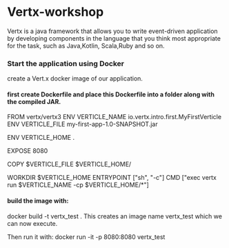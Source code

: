 # Vertx-workshop

Vertx is a java framework that allows you to write event-driven application by developing components in the language that you think most appropriate for the task, such as Java,Kotlin, Scala,Ruby and so on.

### Start the application using Docker
create a Vert.x docker image of our application.

#### first create Dockerfile and place this Dockerfile into a folder along with the compiled JAR.

FROM vertx/vertx3
ENV VERTICLE_NAME io.vertx.intro.first.MyFirstVerticle
ENV VERTICLE_FILE my-first-app-1.0-SNAPSHOT.jar
 
ENV VERTICLE_HOME .
 
EXPOSE 8080
 
COPY $VERTICLE_FILE $VERTICLE_HOME/
 
WORKDIR $VERTICLE_HOME
ENTRYPOINT ["sh", "-c"]
CMD ["exec vertx run $VERTICLE_NAME -cp $VERTICLE_HOME/*"]

#### build the image with:
 docker build -t vertx_test  .
 This creates an image name vertx_test which we can now execute.
 
 Then run it with: 
  docker run -it -p 8080:8080 vertx_test

 
 




